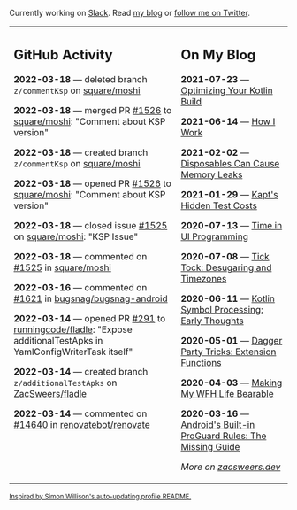 Currently working on [Slack](https://slack.com/). Read [my blog](https://zacsweers.dev/) or [follow me on Twitter](https://twitter.com/ZacSweers).

<table><tr><td valign="top" width="60%">

## GitHub Activity
<!-- githubActivity starts -->
**2022-03-18** — deleted branch `z/commentKsp` on [square/moshi](https://github.com/square/moshi)

**2022-03-18** — merged PR [#1526](https://github.com/square/moshi/pull/1526) to [square/moshi](https://github.com/square/moshi): "Comment about KSP version"

**2022-03-18** — created branch `z/commentKsp` on [square/moshi](https://github.com/square/moshi)

**2022-03-18** — opened PR [#1526](https://github.com/square/moshi/pull/1526) to [square/moshi](https://github.com/square/moshi): "Comment about KSP version"

**2022-03-18** — closed issue [#1525](https://github.com/square/moshi/issues/1525) on [square/moshi](https://github.com/square/moshi): "KSP Issue"

**2022-03-18** — commented on [#1525](https://github.com/square/moshi/issues/1525#issuecomment-1072447987) in [square/moshi](https://github.com/square/moshi)

**2022-03-16** — commented on [#1621](https://github.com/bugsnag/bugsnag-android/pull/1621#issuecomment-1069292474) in [bugsnag/bugsnag-android](https://github.com/bugsnag/bugsnag-android)

**2022-03-14** — opened PR [#291](https://github.com/runningcode/fladle/pull/291) to [runningcode/fladle](https://github.com/runningcode/fladle): "Expose additionalTestApks in YamlConfigWriterTask itself"

**2022-03-14** — created branch `z/additionalTestApks` on [ZacSweers/fladle](https://github.com/ZacSweers/fladle)

**2022-03-14** — commented on [#14640](https://github.com/renovatebot/renovate/issues/14640#issuecomment-1066439249) in [renovatebot/renovate](https://github.com/renovatebot/renovate)
<!-- githubActivity ends -->
</td><td valign="top" width="40%">

## On My Blog
<!-- blog starts -->
**2021-07-23** — [Optimizing Your Kotlin Build](https://www.zacsweers.dev/optimizing-your-kotlin-build/)

**2021-06-14** — [How I Work](https://www.zacsweers.dev/how-i-work/)

**2021-02-02** — [Disposables Can Cause Memory Leaks](https://www.zacsweers.dev/disposables-can-cause-memory-leaks/)

**2021-01-29** — [Kapt's Hidden Test Costs](https://www.zacsweers.dev/kapts-hidden-test-costs/)

**2020-07-13** — [Time in UI Programming](https://www.zacsweers.dev/time-in-ui/)

**2020-07-08** — [Tick Tock: Desugaring and Timezones](https://www.zacsweers.dev/ticktock-desugaring-timezones/)

**2020-06-11** — [Kotlin Symbol Processing: Early Thoughts](https://www.zacsweers.dev/kotlin-symbol-processor-early-thoughts/)

**2020-05-01** — [Dagger Party Tricks: Extension Functions](https://www.zacsweers.dev/dagger-party-tricks-extension-functions/)

**2020-04-03** — [Making My WFH Life Bearable](https://www.zacsweers.dev/making-wfh-life-bearable/)

**2020-03-16** — [Android's Built-in ProGuard Rules: The Missing Guide](https://www.zacsweers.dev/android-proguard-rules/)
<!-- blog ends -->
_More on [zacsweers.dev](https://zacsweers.dev/)_
</td></tr></table>

<sub><a href="https://simonwillison.net/2020/Jul/10/self-updating-profile-readme/">Inspired by Simon Willison's auto-updating profile README.</a></sub>